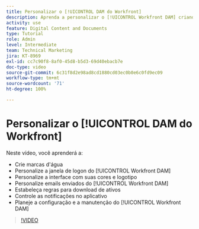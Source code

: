 ```yaml
---
title: Personalizar o [!UICONTROL DAM do Workfront]
description: Aprenda a personalizar o [!UICONTROL Workfront DAM] criando marcas d'água, personalizando a janela de logon do [!UICONTROL DAM], personalizando a interface e muito mais.
activity: use
feature: Digital Content and Documents
type: Tutorial
role: Admin
level: Intermediate
team: Technical Marketing
jira: KT-8969
exl-id: cc7c90f8-8af0-45d8-b5d3-69d40ebacb7e
doc-type: video
source-git-commit: 6c31f8d2e98ad8cd1880cd03ec0b0e6c0fd9ec09
workflow-type: tm+mt
source-wordcount: '71'
ht-degree: 100%

---
```


# Personalizar o [!UICONTROL DAM do Workfront]

Neste vídeo, você aprenderá a:

* Crie marcas d&#39;água
* Personalize a janela de logon do [!UICONTROL Workfront DAM]
* Personalize a interface com suas cores e logotipo
* Personalize emails enviados do [!UICONTROL Workfront DAM]
* Estabeleça regras para download de ativos
* Controle as notificações no aplicativo
* Planeje a configuração e a manutenção do [!UICONTROL Workfront DAM]

>[!VIDEO](https://video.tv.adobe.com/v/335232/?quality=12&learn=on)
